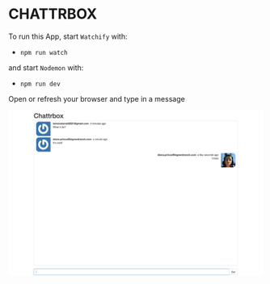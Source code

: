 # CHATTRBOX

To run this App, start `Watchify` with:

- `npm run watch`

and start `Nodemon` with:

- `npm run dev`

Open or refresh your browser and type in a message

![Application](app/img/pixx.png)
